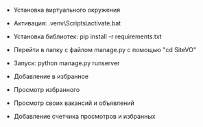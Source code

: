 + Установка виртуального окружения
+ Активация: .venv\Scripts\activate.bat
+ Установка библиотек: pip install -r requirements.txt
+ Перейти в папку с файлом manage.py с помощью "cd SiteVO"
+ Запуск: python manage.py runserver

+ Добавление в избранное
+ Просмотр избранного
+ Просмотр своих вакансий и объявлений
+ Добавление счетчика просмотров и избранных